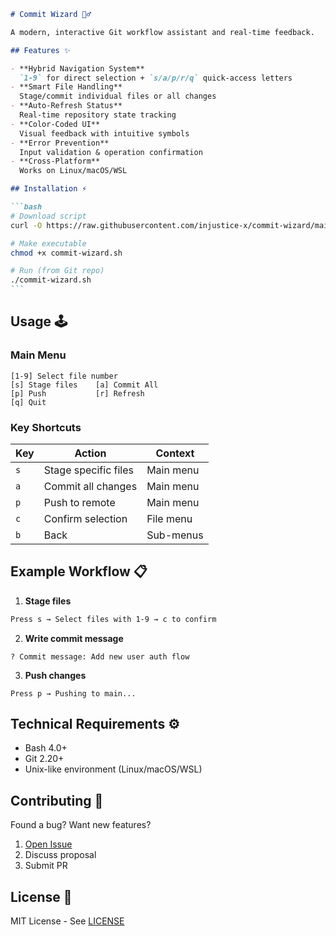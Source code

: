 ````markdown
# Commit Wizard 🧙♂️

A modern, interactive Git workflow assistant and real-time feedback.

## Features ✨

- **Hybrid Navigation System**  
  `1-9` for direct selection + `s/a/p/r/q` quick-access letters
- **Smart File Handling**  
  Stage/commit individual files or all changes
- **Auto-Refresh Status**  
  Real-time repository state tracking
- **Color-Coded UI**  
  Visual feedback with intuitive symbols
- **Error Prevention**  
  Input validation & operation confirmation
- **Cross-Platform**  
  Works on Linux/macOS/WSL

## Installation ⚡

```bash
# Download script
curl -O https://raw.githubusercontent.com/injustice-x/commit-wizard/main/commit-wizard.sh

# Make executable
chmod +x commit-wizard.sh

# Run (from Git repo)
./commit-wizard.sh
```
````

## Usage 🕹️

### Main Menu

```
[1-9] Select file number
[s] Stage files    [a] Commit All
[p] Push           [r] Refresh
[q] Quit
```

### Key Shortcuts

| Key | Action               | Context   |
| --- | -------------------- | --------- |
| `s` | Stage specific files | Main menu |
| `a` | Commit all changes   | Main menu |
| `p` | Push to remote       | Main menu |
| `c` | Confirm selection    | File menu |
| `b` | Back                 | Sub-menus |

## Example Workflow 📋

1. **Stage files**

```bash
Press s → Select files with 1-9 → c to confirm
```

2. **Write commit message**

```
? Commit message: Add new user auth flow
```

3. **Push changes**

```
Press p → Pushing to main...
```

## Technical Requirements ⚙️

- Bash 4.0+
- Git 2.20+
- Unix-like environment (Linux/macOS/WSL)

## Contributing 🤝

Found a bug? Want new features?

1. [Open Issue](https://github.com/yourusername/git-wizard/issues)
2. Discuss proposal
3. Submit PR

## License 📜

MIT License - See [LICENSE](LICENSE)

